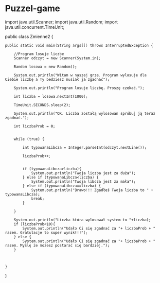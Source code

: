 # Puzzel-game
import java.util.Scanner;
import java.util.Random;
import java.util.concurrent.TimeUnit;


public class Zmienne2 {

    public static void main(String args[]) throws InterruptedException {

        //Program losuje liczbe
        Scanner odczyt = new Scanner(System.in);

        Random losowa = new Random();

        System.out.println("Witam w naszej grze. Program wylosuje dla Ciebie liczbę a Ty bedziesz musiał ja zgadnać");

        System.out.println("Program losuje liczbę. Proszę czekać.");

        int liczba = losowa.nextInt(1000);

        TimeUnit.SECONDS.sleep(2);

        System.out.println("OK. Liczba zostałą wylosowan spróbuj ją teraz zgadnać.");

        int liczbaProb = 0;


        while (true) {

            int typowanaLibcza = Integer.parseInt(odczyt.nextLine());

            liczbaProb++;


            if (typowanaLibcza>liczba){
                System.out.println("Twoja liczba jest za duża");
            } else if (typowanaLibcza<liczba) {
                System.out.println("Twoja libcza jest za mała");
            } else if (typowanaLibcza==liczba) {
                System.out.println("Brawo!!! Zgadłeś Twoja liczba to " + typowanaLibcza);
                break;
            }

        }

        System.out.println("Liczba która wylosował system to "+liczba);
        if (liczbaProb<10){
            System.out.println("Udało Ci się zgadnać za "+ liczbaProb + " razem. Gratulacje to super wynik!!!");
        } else {
            System.out.println("Udało Ci się zgadnać za "+ liczbaProb + " razem. Myślę że możesz postarać się bardziej.");
        }



    }
}
